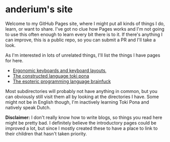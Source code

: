 # anderium's site

Welcome to my GitHub Pages site, where I might put all kinds of things I do, learn, or want to share.  I've got no clue
how Pages works and I'm not going to use this often enough to learn every bit there is to it.  If there's anything I
can improve, this is a public repo, so you can submit a PR and I'll take a look.

As I'm interested in lots of unrelated things, I'll list the things I have pages for here.

* [Ergonomic keyboards and keyboard layouts](./keyboards/readme.md),
* [The constructed language toki pona](./toki-pona/readme.md)
* [The esoteric programming language brainfuck](./brainfuck/readme.md)

Most subdirectories will probably not have anything in common, but you can obviously still visit them all by looking at
the directories I have.  Some might not be in English though, I'm inactively learning Toki Pona and natively speak
Dutch.

**Disclaimer:** I don't really know how to write blogs, so things you read here might be pretty bad.  I definitely
believe the introductory pages could be improved a lot, but since I mostly created these to have a place to link to
their children that hasn't taken priority.
